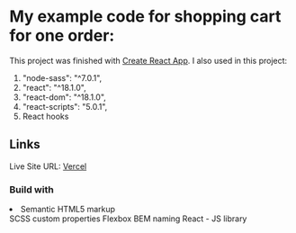# My example code for shopping cart for one order:

This project was finished with [Create React App](https://github.com/facebook/create-react-app). I also used in this project:

1.  "node-sass": "^7.0.1",
2.  "react": "^18.1.0",
3.  "react-dom": "^18.1.0",
4.  "react-scripts": "5.0.1",
5.  React hooks

## Links

Live Site URL: [Vercel](https://shopping-cart-react-lhgx2duec-vladimirplyukhin89.vercel.app/)

### Build with

<li>Semantic HTML5 markup</li>
SCSS custom properties
Flexbox
BEM naming
React - JS library
